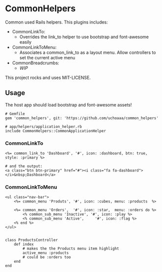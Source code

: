 # CommonHelpers

Common used Rails helpers. This plugins includes:

* CommonLinkTo:
	* Overrides the link_to helper to use bootstrap and font-awesome easily 
* CommonLinkToMenu: 
	* Associates a common_link_to as a layout menu. Allow controllers to set the current active menu
* CommonBreadcrumbs:
	* _WIP_


This project rocks and uses MIT-LICENSE.

## Usage

The host app should load bootstrap and font-awesome assets!

	# Gemfile
	gem 'common_helpers', git: 'https://github.com/uchoaaa/common_helpers'
	
	# app/helpers/application_helper.rb
	include CommonHelpers::CommonApplicationHelper
	
### CommonLinkTo

	<%= common_link_to 'Dashboard', '#', icon: :dashboard, btn: true, style: :primary %>
	
	# and the output:
	<a class="btn btn-primary" href="#"><i class="fa fa-dashboard"></i>&nbsp;Dashboard</a>
	
### CommonLinkToMenu
	
	<ul class="nav-bar">
		<%= common_menu 'Produts', '#', icon: :cubes, menu: :products  %>

		<%= common_menu 'Orders',  '#', icon: :star,  menu: :orders do %>
			<% common_sub_menu 'Inactive', '#', icon: :play %>
			<% common_sub_menu 'Active', 	 '#', icon: :flag %>
		<% end %>
	</ul>

	
	class ProductsController
		def index
			# makes the the Products menu item highlight
			active_menu :products
			# could be :orders too
		end
	end
	
	
	
	